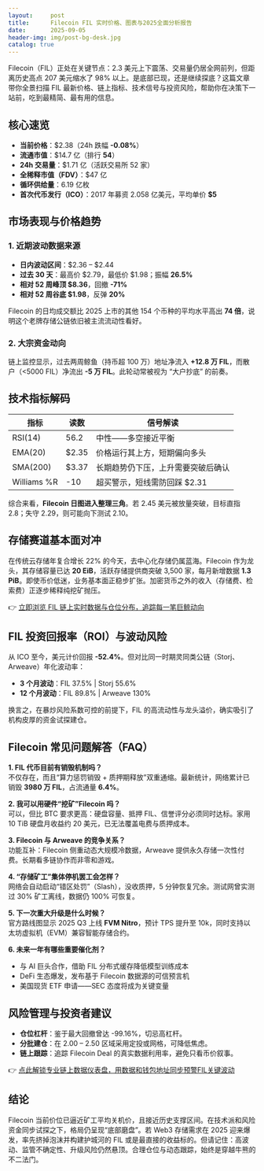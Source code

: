 ```yaml
---
layout:     post
title:      Filecoin FIL 实时价格、图表与2025全面分析报告
date:       2025-09-05
header-img: img/post-bg-desk.jpg
catalog: true
---
```


Filecoin（FIL）正处在关键节点：2.3 美元上下震荡、交易量仍居全网前列，但距离历史高点 207 美元缩水了 98% 以上。是底部已现，还是继续探底？这篇文章带你全景扫描 FIL 最新价格、链上指标、技术信号与投资风险，帮助你在决策下一站前，吃到最精简、最有用的信息。

## 核心速览  
- **当前价格**：$2.38（24h 跌幅 **-0.08%**）  
- **流通市值**：$14.7 亿（排行 **54**）  
- **24h 交易量**：$1.71 亿（活跃交易所 52 家）  
- **全稀释市值（FDV）**：$47 亿  
- **循环供给量**：6.19 亿枚  
- **首次代币发行（ICO）**：2017 年募资 2.058 亿美元，平均单价 **$5**  

## 市场表现与价格趋势

### 1. 近期波动数据来源  
- **日内波动区间**：$2.36 – $2.44  
- **过去 30 天**：最高价 $2.79，最低价 $1.98；振幅 **26.5%**  
- **相对 52 周峰顶 $8.36**，回撤 **-71%**  
- **相对 52 周谷底 $1.98**，反弹 **20%**  

Filecoin 的日均成交额比 2025 上市的其他 154 个币种的平均水平高出 **74 倍**，说明这个老牌存储公链依旧被主流流动性看好。

### 2. 大宗资金动向  
链上监控显示，过去两周鲸鱼（持币超 100 万）地址净流入 **+12.8 万 FIL**，而散户（<5000 FIL）净流出 **-5 万 FIL**。此轮动常被视为 “大户抄底” 的前奏。

## 技术指标解码  

| 指标 | 读数 | 信号解读 |
| --- | --- | --- |
| RSI(14) | 56.2 | 中性——多空接近平衡 |
| EMA(20) | $2.35 | 价格运行其上方，短期偏向多头 |
| SMA(200) | $3.37 | 长期趋势仍下压，上升需要突破后确认 |
| Williams %R | -10 | 超买警示，短线需防回踩 $2.31 |

综合来看，**Filecoin 日图进入整理三角**。若 2.45 美元被放量突破，目标直指 2.8；失守 2.29，则可能向下测试 2.10。

## 存储赛道基本面对冲

在传统云存储年复合增长 22% 的今天，去中心化存储仍属蓝海。Filecoin 作为龙头，其存储容量已达 **20 EiB**，活跃存储提供商突破 3,500 家，每月新增数据 **1.3 PiB**。即使币价低迷，业务基本面正稳步扩张。加密货币之外的收入（存储费、检索费）正逐步稀释纯挖矿抛压。  

👉 [立即浏览 FIL 链上实时数据与仓位分布，追踪每一笔巨鲸动向](https://okxdog.com/)

## FIL 投资回报率（ROI）与波动风险

从 ICO 至今，美元计价回报 **-52.4%**。但对比同一时期灵同类公链（Storj、Arweave）年化波动率：

- **3 个月波动**：FIL 37.5% | Storj 55.6%  
- **12 个月波动**：FIL 89.8% | Arweave 130%  

换言之，在暴炒风险系数可控的前提下，FIL 的高流动性与龙头溢价，确实吸引了机构皮厚的资金试探建仓。

## Filecoin 常见问题解答（FAQ）

**1. FIL 代币目前有销毁机制吗？**  
不仅存在，而且“算力惩罚销毁 + 质押期释放”双重通缩。最新统计，网络累计已销毁 **3980 万 FIL**，占流通量 **6.4%**。

**2. 我可以用硬件“挖矿”Filecoin 吗？**  
可以，但比 BTC 要求更高：硬盘容量、抵押 FIL、信誉评分必须同时达标。家用 10 TiB 硬盘月收益约 20 美元，已无法覆盖电费与质押成本。

**3. Filecoin 与 Arweave 的竞争关系？**  
功能互补：Filecoin 侧重动态大规模冷数据，Arweave 提供永久存储一次性付费。长期看多链协作而非零和游戏。

**4. “存储矿工”集体停机罢工会怎样？**  
网络会自动启动“错区处罚”（Slash），没收质押，5 分钟恢复冗余。测试网曾实测过 30% 矿工离线，数据仍 100% 可恢复。

**5. 下一次重大升级是什么时候？**  
官方路线图显示 2025 Q3 上线 **FVM Nitro**，预计 TPS 提升至 10k，同时支持以太坊虚拟机（EVM）兼容智能存储合约。

**6. 未来一年有哪些重要催化剂？**  
- 与 AI 巨头合作，借助 FIL 分布式缓存降低模型训练成本  
- DeFi 生态爆发，发布基于 Filecoin 数据源的可信预言机  
- 美国现货 ETF 申请——SEC 态度将成为关键变量  

## 风险管理与投资者建议

- **仓位杠杆**：鉴于最大回撤曾达 -99.16%，切忌高杠杆。  
- **分批建仓**：在 2.00 – 2.50 区域采用定投或网格，可降低焦虑。  
- **链上跟踪**：追踪 Filecoin Deal 的真实数据利用率，避免只看币价叙事。  

👉 [点此解锁专业链上数据仪表盘，用数据和钱包地址同步预警FIL关键波动](https://okxdog.com/)

## 结论

Filecoin 当前价位已逼近矿工平均关机价，且接近历史支撑区间。在技术派和风险资金同步试探之下，格局仍呈现“底部磨盘”。若 Web3 存储需求在 2025 迎来爆发，率先挤掉泡沫并构建护城河的 FIL 或是最直接的收益标的。但请记住：高波动、监管不确定性、升级风险仍然悬顶。合理仓位与动态跟踪，始终是穿越牛熊的不二法门。